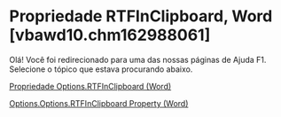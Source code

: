 
# Propriedade RTFInClipboard, Word [vbawd10.chm162988061]

Olá! Você foi redirecionado para uma das nossas páginas de Ajuda F1. Selecione o tópico que estava procurando abaixo.

[Propriedade Options.RTFInClipboard (Word)](http://msdn.microsoft.com/library/b9cfb4a2-cbdf-c7c9-885e-5f9b7f370d9a%28Office.15%29.aspx)

[Options.Options.RTFInClipboard Property (Word)](http://msdn.microsoft.com/library/86166b42-3007-aa4e-d967-e8496e86a947%28Office.15%29.aspx)

